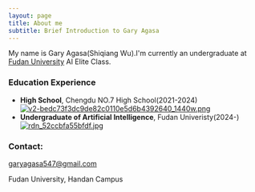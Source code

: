 ```yaml
---
layout: page
title: About me
subtitle: Brief Introduction to Gary Agasa
---
```


My name is Gary Agasa(Shiqiang Wu).I'm currently an undergraduate at [Fudan University](https://www.fudan.edu.cn/) AI Elite Class.

### Education Experience
- **High School**, Chengdu NO.7 High School(2021-2024)
[![v2-bedc73f3dc9de82c0110e5d6b4392640_1440w.png](https://pic1.imgdb.cn/item/68c6b50ec5157e1a88013ada.png)](https://pic1.imgdb.cn/item/68c6b50ec5157e1a88013ada.png)
- **Undergraduate of Artificial Intelligence**, Fudan Univeristy(2024-)
[![rdn_52ccbfa55bfdf.jpg](https://pic1.imgdb.cn/item/68c6b53cc5157e1a88013aec.jpg)](https://pic1.imgdb.cn/item/68c6b53cc5157e1a88013aec.jpg)

### Contact:
garyagasa547@gmail.com

Fudan University, Handan Campus